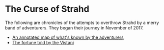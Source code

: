 # The Curse of Strahd

The following are chronicles of the attempts to overthrow Strahd by a merry band of adventurers. They began their
journey in November of 2017.

- [An annotated map of what's known by the adventurers](map/annotated-map.md)
- [The fortune told by the Vistani](notes/fortune.md)
